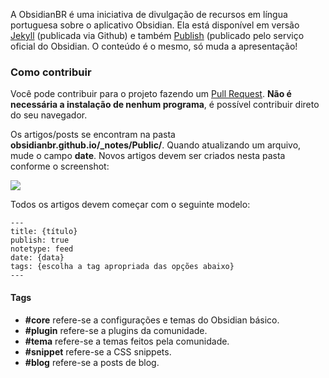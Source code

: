 A ObsidianBR é uma iniciativa de divulgação de recursos em língua portuguesa sobre o aplicativo Obsidian. Ela está disponível em versão <a href="https://obsidianbr.github.io">Jekyll</a> (publicada via Github) e também <a href="https://publish.obsidian.md/obsidianbr">Publish</a> (publicado pelo serviço oficial do Obsidian. O conteúdo é o mesmo, só muda a apresentação!

### Como contribuir

Você pode contribuir para o projeto fazendo um <a href="https://docs.github.com/pt/pull-requests/collaborating-with-pull-requests/proposing-changes-to-your-work-with-pull-requests/creating-a-pull-request">Pull Request</a>. <b>Não é necessária a instalação de nenhum programa</b>, é possível contribuir direto do seu navegador.

Os artigos/posts se encontram na pasta <b>obsidianbr.github.io/_notes/Public/</b>. Quando atualizando um arquivo, mude o campo <b>date</b>. Novos artigos devem ser criados nesta pasta conforme o screenshot:

<img src="https://github.com/obsidianbr/obsidianbr.github.io/blob/main/assets/img/Screen%20Shot%202021-12-12%20at%2019.52.54.png?raw=true">

Todos os artigos devem começar com o seguinte modelo:

```
---
title: {título}
publish: true
notetype: feed
date: {data}
tags: {escolha a tag apropriada das opções abaixo}
---
```

#### Tags
- **#core** refere-se a configurações e temas do Obsidian básico.
- **#plugin** refere-se a plugins da comunidade.
- **#tema** refere-se a temas feitos pela comunidade.
- **#snippet** refere-se a CSS snippets.
- **#blog** refere-se a posts de blog.
